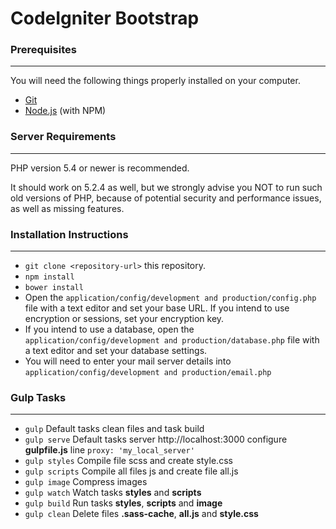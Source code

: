# CodeIgniter Bootstrap

### Prerequisites
***
You will need the following things properly installed on your computer.

* [Git](http://git-scm.com/)
* [Node.js](http://nodejs.org/) (with NPM)

### Server Requirements
***
PHP version 5.4 or newer is recommended.

It should work on 5.2.4 as well, but we strongly advise you NOT to run
such old versions of PHP, because of potential security and performance
issues, as well as missing features.

### Installation Instructions
***
* `git clone <repository-url>` this repository.
* `npm install`
* `bower install`
* Open the `application/config/development and production/config.php` file with a text editor and set your base URL. If you intend to use encryption or sessions, set your encryption key.
* If you intend to use a database, open the `application/config/development and production/database.php` file with a text editor and set your database settings.
* You will need to enter your mail server details into `application/config/development and production/email.php`

### Gulp Tasks
***

* `gulp` Default tasks clean files and task build
* `gulp serve` Default tasks server http://localhost:3000 configure **gulpfile.js** line `proxy: 'my_local_server'`
* `gulp styles` Compile file scss and create style.css
* `gulp scripts` Compile all files js and create file all.js
* `gulp image` Compress images
* `gulp watch` Watch tasks **styles** and **scripts**
* `gulp build` Run tasks **styles**, **scripts** and **image**
* `gulp clean` Delete files **.sass-cache**, **all.js** and **style.css**


